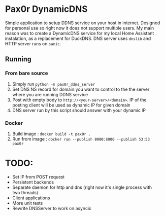# Pax0r DynamicDNS

Simple application to setup DDNS service on your host in internet. 
Designed for personal use so right now it does not support multiple users. My main reason was to create a DynamicDNS service for my local Home Assistant instalation, as a replacement for DuckDNS.
DNS server uses `dnslib` and HTTP server runs on `sanic`.

## Running

### From bare source
1. Simply run `python -m pax0r_ddns_server`
2. Set DNS NS record for domain you want to control to the the server where you are running DDNS service
3. Post with empty body to `http://<your-server>/<domain>`. IP of the posting client will be used as dynamic IP for given domain
4. DNS server run by this script should answer with your dynamic IP

### Docker
1. Build image : `docker build -t pax0r .`
2. Run from image : `docker run --publish 8000:8000 --publish 53:53 pax0r `

# TODO:

- Set IP from POST request
- Persistent backends
- Separate daemon for http and dns (right now it's single process with two threads)
- Client applications
- More unit tests
- Rewrite DNSServer to work on asyncio
